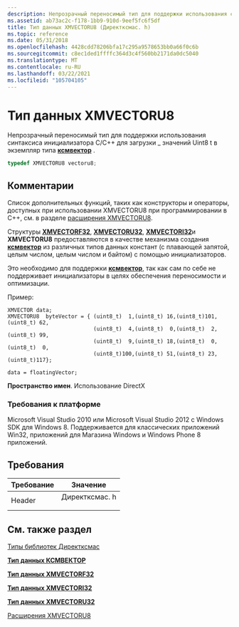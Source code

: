 ```yaml
---
description: Непрозрачный переносимый тип для поддержки использования синтаксиса инициализатора C/C++ для загрузки \_ значений Uint8 t в экземпляр типа ксмвектор.
ms.assetid: ab73ac2c-f178-1bb9-910d-9eef5fc6f5df
title: Тип данных XMVECTORU8 (Директксмас. h)
ms.topic: reference
ms.date: 05/31/2018
ms.openlocfilehash: 4428cdd78206bfa17c295a9578653bb0a66f0c6b
ms.sourcegitcommit: c8ec1ded1ffffc364d3c4f560bb2171da0dc5040
ms.translationtype: MT
ms.contentlocale: ru-RU
ms.lasthandoff: 03/22/2021
ms.locfileid: "105704105"
---
```

# <a name="xmvectoru8-data-type"></a>Тип данных XMVECTORU8

Непрозрачный переносимый тип для поддержки использования синтаксиса инициализатора C/C++ для загрузки \_ значений Uint8 t в экземпляр типа [**ксмвектор**](xmvector-data-type.md) .


```C++
typedef XMVECTORU8 vectoru8;
```



## <a name="remarks"></a>Комментарии

Список дополнительных функций, таких как конструкторы и операторы, доступных при использовании XMVECTORU8 при программировании в C++, см. в разделе [расширения XMVECTORU8](ovw-xmvectoru8-extensions.md).

Структуры [**XMVECTORF32**](xmvectorf32-data-type.md), [**XMVECTORU32**](xmvectoru32-data-type.md), [**XMVECTORI32**](xmvectori32-data-type.md)и **XMVECTORU8** предоставляются в качестве механизма создания [**ксмвектор**](xmvector-data-type.md) из различных типов данных констант (с плавающей запятой, целым числом, целым числом и байтом) с помощью инициализаторов.

Это необходимо для поддержки [**ксмвектор**](xmvector-data-type.md), так как сам по себе не поддерживает инициализаторы в целях обеспечения переносимости и оптимизации.

Пример:

``` syntax
XMVECTOR data;
XMVECTORU8  byteVector = { (uint8_t)  1,(uint8_t) 16,(uint8_t)101,(uint8_t) 62,
                           (uint8_t)  4,(uint8_t)  0,(uint8_t)  2,(uint8_t) 99,
                           (uint8_t)  9,(uint8_t) 18,(uint8_t)  0,(uint8_t)  0,
                           (uint8_t)100,(uint8_t) 51,(uint8_t) 23,(uint8_t)117};

data = floatingVector;
```

**Пространство имен**. Использование DirectX

### <a name="platform-requirements"></a>Требования к платформе

Microsoft Visual Studio 2010 или Microsoft Visual Studio 2012 с Windows SDK для Windows 8. Поддерживается для классических приложений Win32, приложений для Магазина Windows и Windows Phone 8 приложений.

## <a name="requirements"></a>Требования



| Требование | Значение |
|-------------------|------------------------------------------------------------------------------------------|
| Header<br/> | <dl> <dt>Директксмас. h</dt> </dl> |



## <a name="see-also"></a>См. также раздел

<dl> <dt>

[Типы библиотек Директксмас](ovw-xnamath-reference-types.md)
</dt> <dt>

[**Тип данных КСМВЕКТОР**](xmvector-data-type.md)
</dt> <dt>

[**Тип данных XMVECTORF32**](xmvectorf32-data-type.md)
</dt> <dt>

[**Тип данных XMVECTORI32**](xmvectori32-data-type.md)
</dt> <dt>

[**Тип данных XMVECTORU32**](xmvectoru32-data-type.md)
</dt> <dt>

[Расширения XMVECTORU8](ovw-xmvectoru8-extensions.md)
</dt> </dl>

 

 




